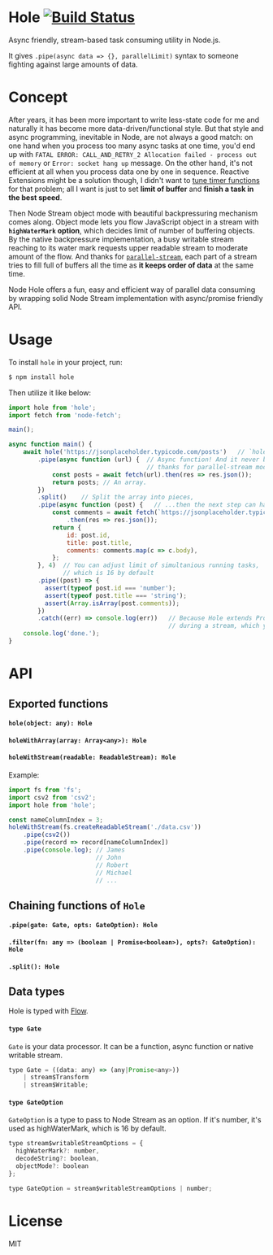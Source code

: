 # Hole [![Build Status](https://travis-ci.org/piglovesyou/node-hole.svg?branch=master)](https://travis-ci.org/piglovesyou/node-hole)
Async friendly, stream-based task consuming utility in Node.js.

It gives `.pipe(async data => {}, parallelLimit)` syntax to someone fighting against large amounts of data.

# Concept
After years, it has been more important to write less-state code for me and naturally it has become more data-driven/functional style. But that style and async programming, inevitable in Node, are not always a good match: on one hand when you process too many async tasks at one time, you'd end up with `FATAL ERROR: CALL_AND_RETRY_2 Allocation failed - process out of memory` or `Error: socket hang up` message. On the other hand, it's not efficient at all when you process data one by one in sequence. Reactive Extensions might be a solution though, I didn't want to [tune timer functions](https://github.com/ReactiveX/RxJava/wiki/Backpressure#useful-operators-that-avoid-the-need-for-backpressure) for that problem; all I want is just to set **limit of buffer** and **finish a task in the best speed**. 

Then Node Stream object mode with beautiful backpressuring mechanism comes along. Object mode lets you flow JavaScript object in a stream with **`highWaterMark` option**, which decides limit of number of buffering objects. By the native backpressure implementation, a busy writable stream reaching to its water mark requests upper readable stream to moderate amount of the flow. And thanks for [`parallel-stream`](https://github.com/mafintosh/parallel-transform), each part of a stream tries to fill full of buffers all the time as **it keeps order of data** at the same time.

Node Hole offers a fun, easy and efficient way of parallel data consuming by wrapping solid Node Stream implementation with async/promise friendly API.

# Usage
To install `hole` in your project, run:

```bash
$ npm install hole
```

Then utilize it like below:

```javascript
import hole from 'hole';
import fetch from 'node-fetch';

main();

async function main() {
    await hole('https://jsonplaceholder.typicode.com/posts')   // `hole(object: any): Hole`
        .pipe(async function (url) {  // Async function! And it never blocks the stream,
                                      // thanks for parallel-stream module
            const posts = await fetch(url).then(res => res.json());
            return posts; // An array.
        })
        .split()    // Split the array into pieces,
        .pipe(async function (post) {   // ...then the next step can handle the piece one by one
            const comments = await fetch(`https://jsonplaceholder.typicode.com/posts/${post.id}/comments`)
                .then(res => res.json());
            return {
                id: post.id,
                title: post.title,
                comments: comments.map(c => c.body),
            };
        }, 4)  // You can adjust limit of simultanious running tasks,
               // which is 16 by default
        .pipe((post) => {
          assert(typeof post.id === 'number');
          assert(typeof post.title === 'string');
          assert(Array.isArray(post.comments));
        })
        .catch((err) => console.log(err))   // Because Hole extends Promise, it emits rejection and halts
                                            // during a stream, which you can catch as usual
    console.log('done.');
}
```

# API

## Exported functions

#### `hole(object: any): Hole`
#### `holeWithArray(array: Array<any>): Hole`
#### `holeWithStream(readable: ReadableStream): Hole`

Example:
```javascript
import fs from 'fs';
import csv2 from 'csv2';
import hole from 'hole';

const nameColumnIndex = 3;
holeWithStream(fs.createReadableStream('./data.csv'))
    .pipe(csv2())
    .pipe(record => record[nameColumnIndex])
    .pipe(console.log); // James
                        // John
                        // Robert
                        // Michael
                        // ...
```

## Chaining functions of `Hole`

#### `.pipe(gate: Gate, opts: GateOption): Hole`
#### `.filter(fn: any => (boolean | Promise<boolean>), opts?: GateOption): Hole`
#### `.split(): Hole`

## Data types

Hole is typed with [Flow](https://flow.org/).

#### `type Gate`
`Gate` is your data processor. It can be a function, async function or native writable stream.

```javascript
type Gate = ((data: any) => (any|Promise<any>))
    | stream$Transform
    | stream$Writable;
```

#### `type GateOption`
`GateOption` is a type to pass to Node Stream as an option. If it's number, it's used as highWaterMark, which is 16 by default.

```javascript
type stream$writableStreamOptions = {
  highWaterMark?: number,
  decodeString?: boolean,
  objectMode?: boolean
};

type GateOption = stream$writableStreamOptions | number;
```

# License

MIT

